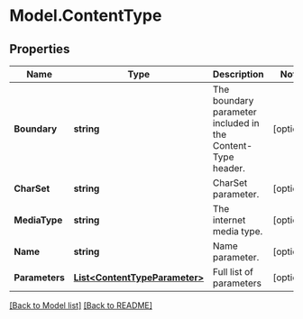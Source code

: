 # Model.ContentType
## Properties
Name | Type | Description | Notes
------------ | ------------- | ------------- | -------------
**Boundary** | **string** | The boundary parameter included in the Content-Type header.              | [optional] 
**CharSet** | **string** | CharSet parameter.              | [optional] 
**MediaType** | **string** | The internet media type.              | [optional] 
**Name** | **string** | Name parameter.              | [optional] 
**Parameters** | [**List&lt;ContentTypeParameter&gt;**](ContentTypeParameter.md) | Full list of parameters              | [optional] 



[[Back to Model list]](Models.doc) [[Back to README]](README.md)


